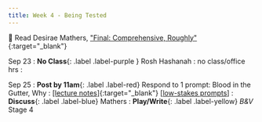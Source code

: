```yaml
---
title: Week 4 - Being Tested
---
```


📖 Read Desirae Mathers, ["Final: Comprehensive, Roughly"](/assets/pdfs/matherly_final_comprehensive_roughly.pdf){:target="_blank"}   

Sep 23
: **No Class**{: .label .label-purple } Rosh Hashanah
  : no class/office hrs
  : &nbsp;


Sep 25
: **Post by 11am**{: .label .label-red} Respond to 1 prompt: Blood in the Gutter, Why
  : [[lecture notes]](#){:target="_blank"}  [[low-stakes prompts](/prompts.md)]
: **Discuss**{: .label .label-blue} Mathers
: **Play/Write**{: .label .label-yellow} *B&V* Stage 4